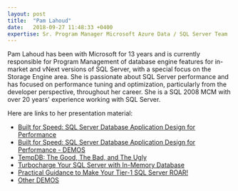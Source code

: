 ```yaml
---
layout: post
title:  "Pam Lahoud"
date:   2018-09-27 11:48:33 +0400
expertise: Sr. Program Manager Microsoft Azure Data / SQL Server Team | Microsoft
---
```


Pam Lahoud has been with Microsoft for 13 years and is currently responsible for Program Management of database engine features for in-market and vNext versions of SQL Server, with a special focus on the Storage Engine area. She is passionate about SQL Server performance and has focused on performance tuning and optimization, particularly from the developer perspective, throughout her career. She is a SQL 2008 MCM with over 20 years' experience working with SQL Server.

Here are links to her presentation material:

- [Built for Speed: SQL Server Database Application Design for Performance](https://devintxcontent.blob.core.windows.net/showcontent/Speaker%20Presentations%20Fall%202019/BuiltforSpeedSQLServerDatabaseApplicationDesignforPerformance.pptx)
- [Built for Speed: SQL Server Database Application Design for Performance - DEMOS](https://devintxcontent.blob.core.windows.net/showcontent/Speaker%20Presentations%20Fall%202019/BuiltForSpeedDemo.sql)
- [TempDB: The Good, The Bad, and The Ugly
](https://devintxcontent.blob.core.windows.net/showcontent/Speaker%20Presentations%20Fall%202019/TempDB-TheGoodTheBadTheUgly.pptx)
- [Turbocharge Your SQL Server with In-Memory Database](https://devintxcontent.blob.core.windows.net/showcontent/Speaker%20Presentations%20Fall%202019/Turbocharge%20Your%20SQL%20Server%20With%20In-Memory%20Database.pptx)
- [Practical Guidance to Make Your Tier-1 SQL Server ROAR!](https://devintxcontent.blob.core.windows.net/showcontent/Speaker%20Presentations%20Fall%202019/Practical%20guidance%20to%20make%20your%20tier-1%20SQL%20Server%20ROAR.pptx)
- [Other DEMOS](https://aka.ms/SQL2019Notebooks)
